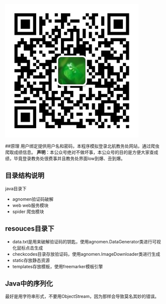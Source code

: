 ![扫描二维码关注公众号](qrcode_for_gh_a525ae64e89d_430.jpg)

##原理
用户绑定提供用户名和密码，本程序模拟登录北航教务处网站，通过爬虫爬取成绩信息。
**声明**：本公众号绝对不做坏事，本公众号的目的是方便大家查成绩，毕竟登录教务处很费事并且教务处界面low到爆、丑到爆。

## 目录结构说明
java目录下
* agnomen验证码破解
* web web服务模块
* spider 爬虫模块

## resouces目录下
* data.txt是用来破解验证码的钥匙，使用agnomen.DataGenerator类进行可视化鼠标点击生成
* checkcodes目录存放验证码，使用agnomen.ImageDownloader类进行生成
* static存放静态资源
* templates存放模板，使用freemarker模板引擎

## Java中的序列化
最好是用字符串形式，不要用ObjectStream，因为那样会导致莫名其妙的错误。

